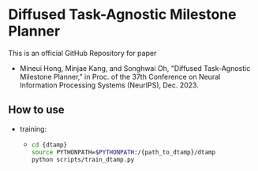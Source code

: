 # Diffused Task-Agnostic Milestone Planner

This is an official GitHub Repository for paper
- Mineui Hong, Minjae Kang, and Songhwai Oh, "Diffused Task-Agnostic Milestone Planner," in Proc. of the 37th Conference on Neural Information Processing Systems (NeurIPS), Dec. 2023.

## How to use
- training:
  
  - ```bash
    cd {dtamp}
    source PYTHONPATH=$PYTHONPATH:/{path_to_dtamp}/dtamp
    python scripts/train_dtamp.py
    ```
